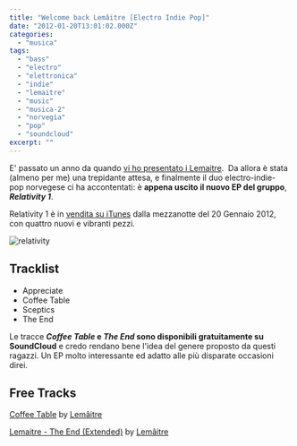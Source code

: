 ```yaml
---
title: "Welcome back Lemâitre [Electro Indie Pop]"
date: "2012-01-20T13:01:02.000Z"
categories:
  - "musica"
tags:
  - "bass"
  - "electro"
  - "elettronica"
  - "indie"
  - "lemaitre"
  - "music"
  - "musica-2"
  - "norvegia"
  - "pop"
  - "soundcloud"
excerpt: ""
---
```


E' passato un anno da quando [vi ho presentato i Lemaitre](http://blog.enricodeleo.com/lemaitre-electropop/).  Da allora è stata (almeno per me) una trepidante attesa, e finalmente il duo electro-indie-pop norvegese ci ha accontentati: è **appena uscito il nuovo EP del gruppo**, _**Relativity 1**_.

Relativity 1 è in [vendita su iTunes](http://itunes.apple.com/gb/album/relativity-1-ep/id494298063) dalla mezzanotte del 20 Gennaio 2012, con quattro nuovi e vibranti pezzi.

![](https://enricodeleo.s3.eu-south-1.amazonaws.com/uploads/2012/01/relativity.jpg "relativity")

## Tracklist

- Appreciate
- Coffee Table
- Sceptics
- The End

Le tracce **_Coffee Table_ e _The End_ sono disponibili gratuitamente su SoundCloud** e credo rendano bene l'idea del genere proposto da questi ragazzi. Un EP molto interessante ed adatto alle più disparate occasioni direi.

## Free Tracks

  [Coffee Table](http://soundcloud.com/serious-url/coffee-table) by [Lemâitre](http://soundcloud.com/serious-url)

  [Lemaitre - The End (Extended)](http://soundcloud.com/serious-url/lemaitre-the-end-extended) by [Lemâitre](http://soundcloud.com/serious-url)
